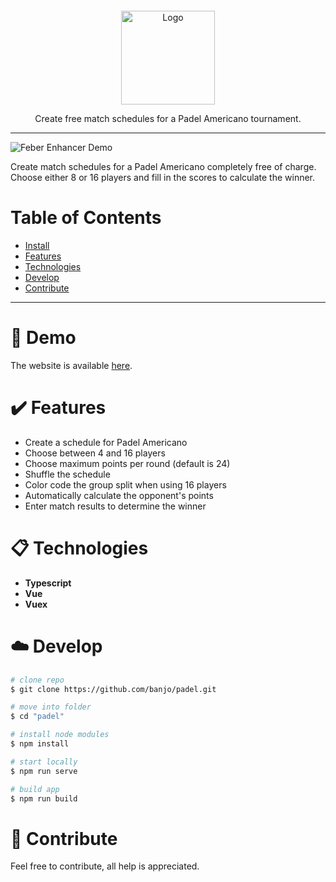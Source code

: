 <p align="center">

  <a href="https://github.com/banjo/feber-enhancer">
    <img src="public/logo.svg" alt="Logo" width="150" style="margin-top: 30px;" >
  </a>

  <p align="center">
    Create free match schedules for a Padel Americano tournament.
    <br />
  </p>
</p>

---

![Feber Enhancer Demo](public/padel-demo.png)

Create match schedules for a Padel Americano completely free of charge. Choose either 8 or 16 players and fill in the scores to calculate the winner.

# Table of Contents

-   [Install](#dart-install)
-   [Features](#heavy_check_mark-features)
-   [Technologies](#clipboard-technologies)
-   [Develop](#cloud-develop)
-   [Contribute](#wrench-contribute)

---

# :dart: Demo

The website is available [here](https://www.padelamericano.nu).

# :heavy_check_mark: Features

-   Create a schedule for Padel Americano
-   Choose between 4 and 16 players
-   Choose maximum points per round (default is 24)
-   Shuffle the schedule
-   Color code the group split when using 16 players
-   Automatically calculate the opponent's points
-   Enter match results to determine the winner

# :clipboard: Technologies

-   **Typescript**
-   **Vue**
-   **Vuex**

# :cloud: Develop

```bash
# clone repo
$ git clone https://github.com/banjo/padel.git

# move into folder
$ cd "padel"

# install node modules
$ npm install

# start locally
$ npm run serve

# build app
$ npm run build
```

# :wrench: Contribute

Feel free to contribute, all help is appreciated.
